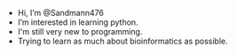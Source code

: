 -  Hi, I’m @Sandmann476
-  I’m interested in learning python.
-  I'm still very new to programming.
-  Trying to learn as much about bioinformatics as possible.
<!---
Sandmann476/Sandmann476 is a ✨ special ✨ repository because its `README.md` (this file) appears on your GitHub profile.
You can click the Preview link to take a look at your changes.
--->
